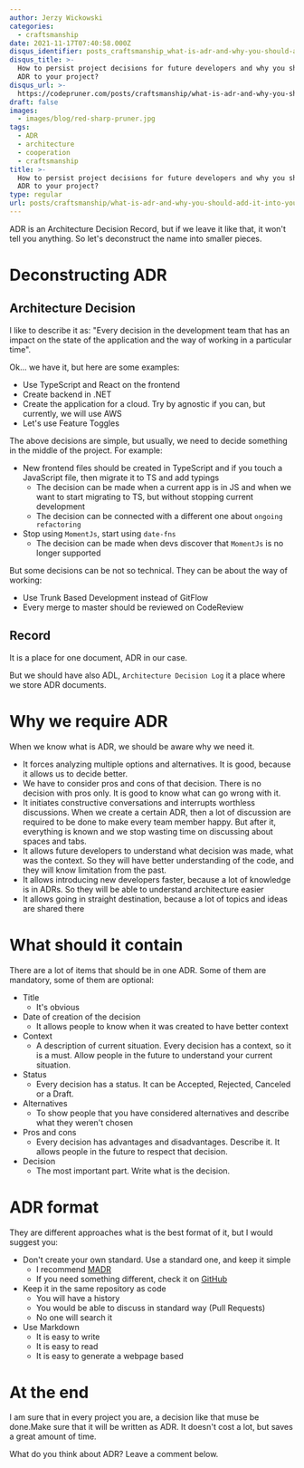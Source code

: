 ```yaml
---
author: Jerzy Wickowski
categories:
  - craftsmanship
date: 2021-11-17T07:40:58.000Z
disqus_identifier: posts_craftsmanship_what-is-adr-and-why-you-should-add-it-into-your-project
disqus_title: >-
  How to persist project decisions for future developers and why you should add
  ADR to your project?
disqus_url: >-
  https://codepruner.com/posts/craftsmanship/what-is-adr-and-why-you-should-add-it-into-your-project
draft: false
images:
  - images/blog/red-sharp-pruner.jpg
tags:
  - ADR
  - architecture
  - cooperation
  - craftsmanship
title: >-
  How to persist project decisions for future developers and why you should add
  ADR to your project?
type: regular
url: posts/craftsmanship/what-is-adr-and-why-you-should-add-it-into-your-project
---
```


ADR is an Architecture Decision Record, but if we leave it like that, it won't tell you anything. So let's deconstruct the name into smaller pieces.  

# Deconstructing ADR

## Architecture Decision
I like to describe it as: "Every decision in the development team that has an impact on the state of the application and the way of working in a particular time". 

Ok... we have it, but here are some examples:
- Use TypeScript and React on the frontend
- Create backend in .NET
- Create the application for a cloud. Try by agnostic if you can, but currently, we will use AWS
- Let's use Feature Toggles

The above decisions are simple, but usually, we need to decide something in the middle of the project. For example:
- New frontend files should be created in TypeScript and if you touch a JavaScript file, then migrate it to TS and add typings
  - The decision can be made when a current app is in JS and when we want to start migrating to TS, but without stopping current development
  - The decision can be connected with a different one about `ongoing refactoring`
- Stop using `MomentJs`, start using `date-fns`
  - The decision can be made when devs discover that `MomentJs` is no longer supported

But some decisions can be not so technical. They can be about the way of working:
- Use Trunk Based Development instead of GitFlow
- Every merge to master should be reviewed on CodeReview

## Record
It is a place for one document, ADR in our case.

But we should have also ADL, `Architecture Decision Log` it a place where we store ADR documents.

# Why we require  ADR
When we know what is ADR, we should be aware why we need it.
- It forces analyzing multiple options and alternatives. It is good, because it allows us to decide better.
- We have to consider pros and cons of that decision. There is no decision with pros only. It is good to know what can go wrong with it.
- It initiates constructive conversations and interrupts worthless discussions. When we create a certain ADR, then a lot of discussion are required to be done to make every team member happy. But after it, everything is known and we stop wasting time on discussing about spaces and tabs.
- It allows future developers to understand what decision was made, what was the context. So they will have better understanding of the code, and they will know limitation from the past.
- It allows introducing new developers faster, because a lot of knowledge is in ADRs. So they will be able to understand architecture easier
- It allows going in straight destination, because a lot of topics and ideas are shared there

# What should it contain
There are a lot of items that should be in one ADR. Some of them are mandatory, some of them are optional:
- Title
  - It's obvious
- Date of creation of the decision
  - It allows people to know when it was created to have better context
- Context
  - A description of current situation. Every decision has a context, so it is a must. Allow people in the future to understand your current situation.
- Status
  - Every decision has a status. It can be Accepted, Rejected, Canceled or a Draft. 
- Alternatives
  - To show people that you have considered alternatives and describe what they weren't chosen
- Pros and cons
  - Every decision has advantages and disadvantages. Describe it. It allows people in the future to respect that decision.
- Decision
  - The most important part. Write what is the decision. 

# ADR format
They are different approaches what is the best format of it, but I would suggest you:

- Don't create your own standard. Use a standard one, and keep it simple
  - I recommend [MADR](https://github.com/adr/madr)
  - If you need something different, check it on [GitHub](https://github.com/joelparkerhenderson/architecture-decision-record)
- Keep it in the same repository as code
  - You will have a history
  - You would be able to discuss in standard way (Pull Requests)
  - No one will search it
- Use Markdown
  - It is easy to write
  - It is easy to read
  - It is easy to generate a webpage based

# At the end
I am sure that in every project you are, a decision like that muse be done.Make sure that it will be written as ADR. It doesn't cost a lot, but saves a great amount of time.

What do you think about ADR? Leave a comment below.

